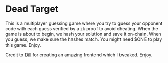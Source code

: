 # Dead Target

This is a multiplayer guessing game where you try to guess your opponent code with each guess verified by a zk proof to avoid cheating. When the game is about to begin, we hash your solution and save it on-chain. When you guess, we make sure the hashes match. You might need $ONE to play this game. Enjoy.

Credit to [Dill](https://github.com/dill/primel) for creating an amazing frontend which I tweaked. Enjoy.
